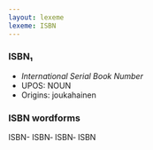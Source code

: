 ```yaml
---
layout: lexeme
lexeme: ISBN
---
```


###  ISBN₁

* _International Serial Book Number_
* UPOS:  NOUN
* Origins: joukahainen 


### ISBN wordforms

ISBN-
ISBN‐
ISBN‑
ISBN

